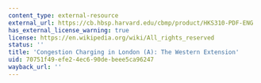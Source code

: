 ```yaml
---
content_type: external-resource
external_url: https://cb.hbsp.harvard.edu/cbmp/product/HKS310-PDF-ENG
has_external_license_warning: true
license: https://en.wikipedia.org/wiki/All_rights_reserved
status: ''
title: 'Congestion Charging in London (A): The Western Extension'
uid: 70751f49-efe2-4ec6-90de-beee5ca96247
wayback_url: ''
---
```

